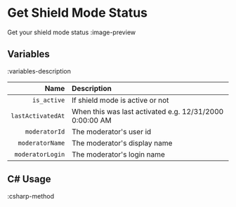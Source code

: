 # Get Shield Mode Status
Get your shield mode status
:image-preview

## Variables
:variables-description

Name | Description
----:|:------------
`is_active` | If shield mode is active or not
`lastActivatedAt`| When this was last activated e.g. 12/31/2000 0:00:00 AM
`moderatorId` | The moderator's user id
`moderatorName` | The moderator's display name
`moderatorLogin` | The moderator's login name

## C# Usage
:csharp-method